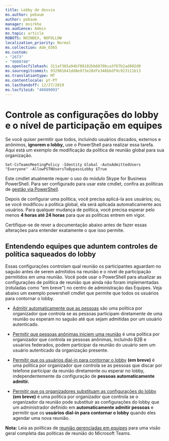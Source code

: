 ```yaml
---
title: Lobby de desvio
ms.author: pebaum
author: pebaum
manager: mnirkhe
ms.audience: Admin
ms.topic: article
ROBOTS: NOINDEX, NOFOLLOW
localization_priority: Normal
ms.collection: Adm_O365
ms.custom:
- "2673"
- "9000740"
ms.openlocfilehash: 311af365a94b788182bb6870bca3f67b2ad802d0
ms.sourcegitcommit: 932981641dd8e973e28dfe346bbdf9c923111b13
ms.translationtype: MT
ms.contentlocale: pt-PT
ms.lasthandoff: 12/27/2019
ms.locfileid: "40889093"
---
```

# <a name="control-lobby-settings-and-level-of-participation-in-teams"></a>Controle as configurações do lobby e o nível de participação em equipes

Se você quiser permitir que todos, incluindo usuários discados, externos e anônimos, **ignorem o lobby,** use o PowerShell para realizar essa tarefa. Aqui está um exemplo de modificação da política de reunião global para sua organização.

`Set-CsTeamsMeetingPolicy -Identity Global -AutoAdmittedUsers "Everyone" -AllowPSTNUsersToBypassLobby $True`

Este cmdlet atualmente requer o uso do módulo Skype for Business PowerShell. Para ser configurado para usar este cmdlet, confira as políticas de [gestão via PowerShell](https://docs.microsoft.com/microsoftteams/teams-powershell-overview#managing-policies-via-powershell).

Depois de configurar uma política, você precisa aplicá-la aos usuários; ou, se você modificou a política global, ela será aplicada automaticamente aos usuários. Para qualquer mudança de política, você precisa esperar pelo menos **4 horas até 24 horas** para que as políticas entrem em vigor. 

Certifique-se de rever a documentação abaixo antes de fazer essas alterações para entender exatamente o que isso permite.


## <a name="understanding-teams-meeting-lobby-policy-controls"></a>Entendendo equipes que aduntem controles de política saqueados do lobby

Essas configurações controlam qual reunião os participantes aguardam no saguão antes de serem admitidos na reunião e o nível de participação permitidos em uma reunião. Você pode usar o PowerShell para atualizar as configurações de política de reunião que ainda não foram implementadas (rotuladas como "em breve") no centro de administração das Equipes. Veja abaixo um exemplo powershell cmdlet que permite que todos os usuários para contornar o lobby.

- [Admitir automaticamente que as pessoas](https://docs.microsoft.com/microsoftteams/meeting-policies-in-teams#automatically-admit-people) são uma política por organizador que controla se as pessoas participam diretamente de uma reunião ou esperam no saguão até que sejam admitidas por um usuário autenticado.

- [Permitir que pessoas anônimas iniciem uma reunião](https://docs.microsoft.com/microsoftteams/meeting-policies-in-teams#allow-anonymous-people-to-start-a-meeting) é uma política por organizador que controla se pessoas anônimas, incluindo B2B e usuários federados, podem participar da reunião do usuário sem um usuário autenticado da organização presente.

- [Permitir que os usuários dial-in para contornar o lobby](https://docs.microsoft.com/microsoftteams/meeting-policies-in-teams#allow-dial-in-users-to-bypass-the-lobby-coming-soon) **(em breve)** é uma política por organizador que controla se as pessoas que discar por telefone participar da reunião diretamente ou esperar no lobby, independentemente da configuração de **pessoas automaticamente admitir.**

- [Permitir que os organizadores substituam as configurações do lobby](https://docs.microsoft.com/microsoftteams/meeting-policies-in-teams#allow-organizers-to-override-lobby-settings-coming-soon) **(em breve)** é uma política por organizador que controla se o organizador da reunião pode substituir as configurações do lobby que um administrador definido em **automaticamente admitir pessoas** e permitir que os **usuários dial-in para contornar o lobby** quando eles agendar uma nova reunião.

**Nota:** Leia as políticas de [reunião gerenciadas em equipes](https://docs.microsoft.com/microsoftteams/meeting-policies-in-teams) para uma visão geral completa das políticas de reunião do Microsoft Teams.

